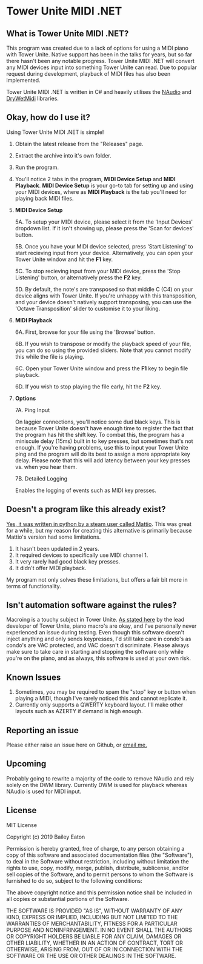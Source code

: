 # Tower Unite MIDI .NET

## What is Tower Unite MIDI .NET?
This program was created due to a lack of options for using a MIDI piano with Tower Unite. Native support has been in the talks for years, but so far there hasn't been any notable progress. Tower Unite MIDI .NET will convert any MIDI devices input into something Tower Unite can read. Due to popular request during development, playback of MIDI files has also been implemented.

Tower Unite MIDI .NET is written in C# and heavily utilises the [NAudio](https://github.com/naudio/NAudio) and [DryWetMidi](https://github.com/melanchall/drywetmidi) libraries.

## Okay, how do I use it? 
Using Tower Unite MIDI .NET is simple!

1. Obtain the latest release from the "Releases" page.
2. Extract the archive into it's own folder.
3. Run the program.
4. You'll notice 2 tabs in the program, **MIDI Device Setup** and **MIDI Playback**. **MIDI Device Setup** is your go-to tab for setting up and using your MIDI devices, where as **MIDI Playback** is the tab you'll need for playing back MIDI files.
5. **MIDI Device Setup**

   5A. To setup your MIDI device, please select it from the 'Input Devices' dropdown list. If it isn't showing up, please press the 'Scan for devices' button.
   
   5B. Once you have your MIDI device selected, press 'Start Listening' to start recieving input from your device. Alternatively, you can 
open your Tower Unite window and hit the **F1** key.
   
   5C. To stop recieving input from your MIDI device, press the 'Stop Listening' button, or alternatively press the **F2** key.
   
   5D. By default, the note's are transposed so that middle C (C4) on your device aligns with Tower Unite. If you're unhappy with this transposition, and your device doesn't natively support transposing, you can use the 'Octave Transposition' slider to customise it to your liking.

6. **MIDI Playback**

   6A. First, browse for your file using the 'Browse' button.
   
   6B. If you wish to transpose or modify the playback speed of your file, you can do so using the provided sliders. Note that you cannot modify this while the file is playing.
   
   6C. Open your Tower Unite window and press the **F1** key to begin file playback.
   
   6D. If you wish to stop playing the file early, hit the **F2** key.
   
7. **Options**

   7A. Ping Input
      
      On laggier connections, you'll notice some dud black keys. This is because Tower Unite doesn't have enough time to register the fact that the program has hit the shift key. To combat this, the program has a miniscule delay (15ms) built in to key presses, but sometimes that's not enough. If you're having problems, use this to input your Tower Unite ping and the program will do its best to assign a more appropriate key delay. Please note that this will add latency between your key presses vs. when you hear them.
      
   7B. Detailed Logging
   
      Enables the logging of events such as MIDI key presses.
      
## Doesn't a program like this already exist?
[Yes, it was written in python by a steam user called Mattio](https://steamcommunity.com/sharedfiles/filedetails/?id=673866155). This was great for a while, but my reason for creating this alternative is primarily because Mattio's version had some limitations.
1. It hasn't been updated in 2 years.
2. It required devices to specifically use MIDI channel 1.
3. It very rarely had good black key presses.
4. It didn't offer MIDI playback.

My program not only solves these limitations, but offers a fair bit more in terms of functionality.

## Isn't automation software against the rules?
Macroing is a touchy subject in Tower Unite. [As stated here](https://forums.pixeltailgames.com/t/regarding-piano-macros/14111/15) by the lead developer of Tower Unite, piano macro's are okay, and I've personally never experienced an issue during testing. Even though this software doesn't inject anything and only sends keypresses, I'd still take care in condo's as condo's are VAC protected, and VAC doesn't discriminate. Please always make sure to take care in starting and stopping the software only while you're on the piano, and as always, this software is used at your own risk.

## Known Issues
1. Sometimes, you may be required to spam the "stop" key or button when playing a MIDI, though I've rarely noticed this and cannot replicate it.
2. Currently only supports a QWERTY keyboard layout. I'll make other layouts such as AZERTY if demand is high enough.

## Reporting an issue
Please either raise an issue here on Github, or [email me.](mailto:xyoshify@gmail.com)

## Upcoming
Probably going to rewrite a majority of the code to remove NAudio and rely solely on the DWM library. Currently DWM is used for playback whereas NAudio is used for MIDI input.

## License
MIT License

Copyright (c) 2019 Bailey Eaton

Permission is hereby granted, free of charge, to any person obtaining a copy
of this software and associated documentation files (the "Software"), to deal
in the Software without restriction, including without limitation the rights
to use, copy, modify, merge, publish, distribute, sublicense, and/or sell
copies of the Software, and to permit persons to whom the Software is
furnished to do so, subject to the following conditions:

The above copyright notice and this permission notice shall be included in all
copies or substantial portions of the Software.

THE SOFTWARE IS PROVIDED "AS IS", WITHOUT WARRANTY OF ANY KIND, EXPRESS OR
IMPLIED, INCLUDING BUT NOT LIMITED TO THE WARRANTIES OF MERCHANTABILITY,
FITNESS FOR A PARTICULAR PURPOSE AND NONINFRINGEMENT. IN NO EVENT SHALL THE
AUTHORS OR COPYRIGHT HOLDERS BE LIABLE FOR ANY CLAIM, DAMAGES OR OTHER
LIABILITY, WHETHER IN AN ACTION OF CONTRACT, TORT OR OTHERWISE, ARISING FROM,
OUT OF OR IN CONNECTION WITH THE SOFTWARE OR THE USE OR OTHER DEALINGS IN THE
SOFTWARE.

